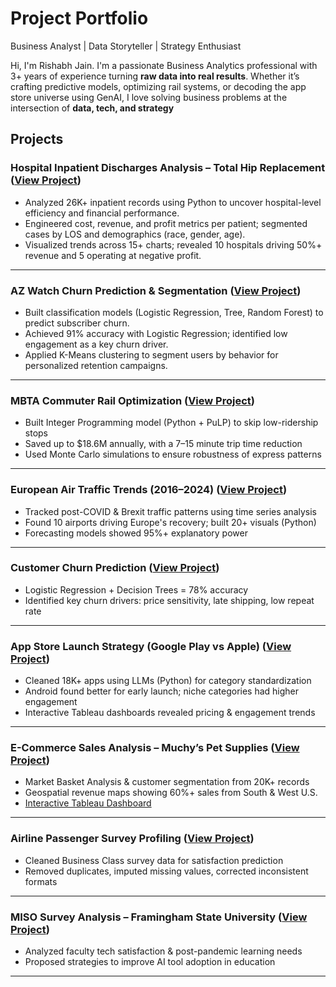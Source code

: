 # Project Portfolio


Business Analyst | Data Storyteller | Strategy Enthusiast

Hi, I'm Rishabh Jain.  I'm a passionate Business Analytics professional with 3+ years of experience turning **raw data into real results**. Whether it’s crafting predictive models, optimizing rail systems, or decoding the app store universe using GenAI, I love solving business problems at the intersection of **data, tech, and strategy**

## Projects


### Hospital Inpatient Discharges Analysis – Total Hip Replacement ([View Project](https://github.com/Ri-jain/Healthcare_Analytics))
- Analyzed 26K+ inpatient records using Python to uncover hospital-level efficiency and financial performance.  
- Engineered cost, revenue, and profit metrics per patient; segmented cases by LOS and demographics (race, gender, age).  
- Visualized trends across 15+ charts; revealed 10 hospitals driving 50%+ revenue and 5 operating at negative profit.

---

### AZ Watch Churn Prediction & Segmentation ([View Project](https://github.com/Ri-jain/AZ-Watch-))
- Built classification models (Logistic Regression, Tree, Random Forest) to predict subscriber churn.
- Achieved 91% accuracy with Logistic Regression; identified low engagement as a key churn driver.
- Applied K-Means clustering to segment users by behavior for personalized retention campaigns.

---

### MBTA Commuter Rail Optimization ([View Project](https://github.com/Ri-jain/MBTA-Optimization-Project))
- Built Integer Programming model (Python + PuLP) to skip low-ridership stops  
- Saved up to $18.6M annually, with a 7–15 minute trip time reduction  
- Used Monte Carlo simulations to ensure robustness of express patterns

---

### European Air Traffic Trends (2016–2024) ([View Project](https://github.com/Ri-jain/European-Air-Traffic-Analysis))
- Tracked post-COVID & Brexit traffic patterns using time series analysis  
- Found 10 airports driving Europe's recovery; built 20+ visuals (Python)  
- Forecasting models showed 95%+ explanatory power

---

### Customer Churn Prediction ([View Project](https://github.com/Ri-jain/Regression-Analysis-Project))
- Logistic Regression + Decision Trees = 78% accuracy  
- Identified key churn drivers: price sensitivity, late shipping, low repeat rate

---

### App Store Launch Strategy (Google Play vs Apple) ([View Project](https://github.com/Ri-jain/App-Launch-Strategy))
- Cleaned 18K+ apps using LLMs (Python) for category standardization  
- Android found better for early launch; niche categories had higher engagement  
- Interactive Tableau dashboards revealed pricing & engagement trends

---

###  E-Commerce Sales Analysis – Muchy’s Pet Supplies ([View Project](https://github.com/Ri-jain/Data-Analysis-E-commerce))
- Market Basket Analysis & customer segmentation from 20K+ records  
- Geospatial revenue maps showing 60%+ sales from South & West U.S.  
- [Interactive Tableau Dashboard](https://public.tableau.com/app/profile/rishabh.jain6714/viz/ECommerce-Analysis/ExecutiveSummary?publish=yes)

---

### Airline Passenger Survey Profiling ([View Project](https://github.com/Ri-jain/Python-Profiling-Project))
- Cleaned Business Class survey data for satisfaction prediction  
- Removed duplicates, imputed missing values, corrected inconsistent formats

---

### MISO Survey Analysis – Framingham State University ([View Project](https://github.com/Ri-jain/MISO-Survey-Analysis-Framingham-State-University-2025-))
- Analyzed faculty tech satisfaction & post-pandemic learning needs  
- Proposed strategies to improve AI tool adoption in education

---


